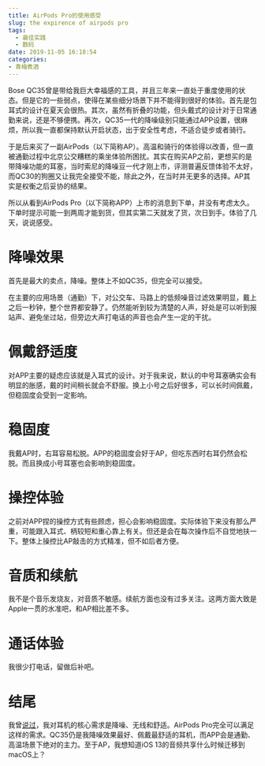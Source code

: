 ```yaml
---
title: AirPods Pro的使用感受
slug: the expirence of airpods pro
tags:
  - 最佳实践
  - 数码
date: 2019-11-05 16:18:54
categories:
- 青梅煮酒
---
```



Bose QC35曾是带给我巨大幸福感的工具，并且三年来一直处于重度使用的状态。但是它的一些弱点，使得在某些细分场景下并不能得到很好的体验。首先是包耳式的设计在夏天会很热。其次，虽然有折叠的功能，但头戴式的设计对于日常通勤来说，还是不够便携。再次，QC35一代的降噪级别只能通过APP设置，很麻烦，所以我一直都保持默认开启状态，出于安全性考虑，不适合徒步或者骑行。

于是后来买了一副AirPods（以下简称AP）。高温和骑行的体验得以改善，但一直被通勤过程中北京公交糟糕的乘坐体验所困扰。其实在购买AP之前，更想买的是带降噪功能的耳塞，当时索尼的降噪豆一代才刚上市，评测普遍反馈体验不太好，而QC30的狗圈又让我完全接受不能，除此之外，在当时并无更多的选择。AP其实是权衡之后妥协的结果。

所以从看到AirPods Pro（以下简称APP）上市的消息到下单，并没有考虑太久。下单时提示可能一到两周才能到货，但其实第二天就发了货，次日到手。体验了几天，说说感受。

<!--more-->

# 降噪效果

首先是最大的卖点，降噪。整体上不如QC35，但完全可以接受。

在主要的应用场景（通勤）下，对公交车、马路上的低频噪音过滤效果明显，戴上之后一秒钟，整个世界都安静了。仍然能听到较为清楚的人声，好处是可以听到报站声、避免坐过站，但旁边大声打电话的声音也会产生一定的干扰。

# 佩戴舒适度

对APP主要的疑虑应该就是入耳式的设计。对于我来说，默认的中号耳塞确实会有明显的胀感，戴的时间稍长就会不舒服。换上小号之后好很多，可以长时间佩戴，但稳固度会受到一定影响。

# 稳固度

我戴AP时，右耳容易松脱。APP的稳固度会好于AP，但吃东西时右耳仍然会松脱。而且换成小号耳塞也会影响到稳固度。

# 操控体验

之前对APP捏的操控方式有些顾虑，担心会影响稳固度。实际体验下来没有那么严重，可能跟入耳式、柄较短和重心靠上有关。但还是会在每次操作后不自觉地扶一下。整体上操控比AP敲击的方式精准，但不如后者方便。

# 音质和续航

我不是个音乐发烧友，对音质不敏感。续航方面也没有过多关注。这两方面大致是Apple一贯的水准吧，和AP相比差不多。

# 通话体验

我很少打电话，留做后补吧。

# 结尾

我曾[说过](/post/the-experience-of-bose-qc35/)，我对耳机的核心需求是降噪、无线和舒适。AirPods Pro完全可以满足这样的需求。QC35仍是我降噪效果最好、佩戴最舒适的耳机，而APP会是通勤、高温场景下绝对的主力。至于AP，我想知道iOS 13的音频共享什么时候迁移到macOS上？
